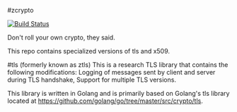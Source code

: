 #zcrypto

[![Build Status](https://travis-ci.org/zmap/zcrypto.svg?branch=master)](https://travis-ci.org/zmap/zcrypto)

Don't roll your own crypto, they said. 

This repo contains specialized versions of tls and x509. 

#tls (formerly known as ztls)
This is a research TLS library that contains the following modifications: Logging of messages sent by client and server during TLS handshake, Support for multiple TLS versions.

This library is written in Golang and is primarily based on Golang's tls library located at
https://github.com/golang/go/tree/master/src/crypto/tls.
